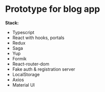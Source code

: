 # Prototype for blog app

**Stack:**
* Typescript
* React with hooks, portals
* Redux
* Saga
* Yup
* Formik
* React-router-dom
* Fake auth & registration server
* LocalStorage
* Axios
* Material UI
